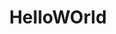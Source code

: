---
layout: ../../layouts/post.astro
title: HelloWOrld
description: first page
dateFormatted: Jun 6th, 2024
---